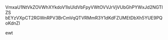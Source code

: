 VmxaU1NtVkZOVWhXYkdoV1lsUldVbFpyVWtOVVJrVjVUbGhPYWxJd2NGTlZS
bEYzVXpCT2RGWnRPV3BrCmVqQTVRMmR3Y1dKdFZUMEtDbXh5YUE9PQoKdnZl

ewt
